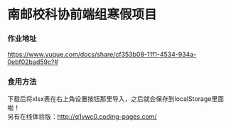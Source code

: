 # 南邮校科协前端组寒假项目  
### 作业地址  
https://www.yuque.com/docs/share/cf353b08-11f1-4534-934a-0ebf02bad59c?#  
### 食用方法  
下载后将xlsx表在右上角设置按钮那里导入，之后就会保存到localStorage里面啦！  
另有在线体验版：http://q1vwc0.coding-pages.com/  